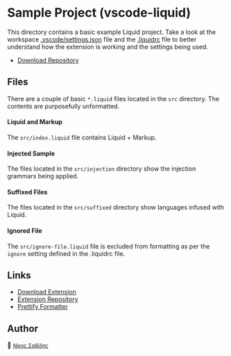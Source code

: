 # Sample Project (vscode-liquid)

This directory contains a basic example Liquid project. Take a look at the workspace [.vscode/settings.json](https://github.com/panoply/vscode-liquid-sample/blob/master/.vscode/settings.json) file and the [.liquidrc](https://github.com/panoply/vscode-liquid-sample/blob/master/.liquidrc) file to better understand how the extension is working and the settings being used.

- [Download Repository](https://github.com/panoply/vscode-liquid-sample/archive/refs/heads/master.zip)

## Files

There are a couple of basic `*.liquid` files located in the `src` directory. The contents are purposefully unformatted.

#### Liquid and Markup

The `src/index.liquid` file contains Liquid + Markup.

#### Injected Sample

The files located in the `src/injection` directory show the injection grammars being applied.

#### Suffixed Files

The files located in the `src/suffixed` directory show languages infused with Liquid.

#### Ignored File

The `src/ignore-file.liquid` file is excluded from formatting as per the `ignore` setting defined in the .liquidrc file.


## Links

- [Download Extension](https://marketplace.visualstudio.com/items?itemName=sissel.shopify-liquid)
- [Extension Repository](https://github.com/panoply/vscode-liquid)
- [Prettify Formatter](https://github.com/panoply/prettify)

## Author

🥛 <small>[Νίκος Σαβίδης](mailto:n.savvidis@gmx.com)</small>
